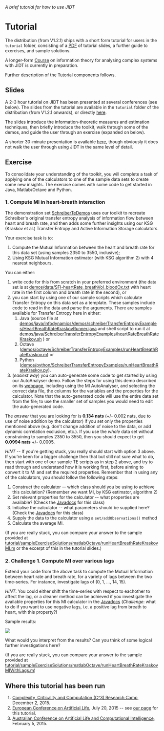 _A brief tutorial for how to use JIDT_

# Tutorial

The distribution (from V1.2.1) ships with a short form tutorial for users in the `tutorial` folder, consisting of a [PDF](../raw/master/tutorial/JIDT-TutorialSlides.pdf) of tutorial slides, a further guide to exercises, and sample solutions.

A longer-form [Course](Course) on information theory for analysing complex systems with JIDT is currently in preparation.

Further description of the Tutorial components follows.

## Slides

A 2-3 hour tutorial on JIDT has been presented at several conferences (see below).
The slides from the tutorial are available in the `tutorial` folder of the distribution (from V1.2.1 onwards), or directly [here](../raw/master/tutorial/JIDT-TutorialSlides.pdf).

The slides introduce the information-theoretic measures and estimation techniques, then briefly introduce the toolkit, walk through some of the demos, and guide the user through an exercise (expanded on below).

A shorter 30-minute presentation is available [here](http://lizier.me/joseph/presentations/20150223-Lizier-JIDT-V1.1.pdf), though obviously it does not walk the user through using JIDT in the same level of detail.

## Exercise

To consolidate your understanding of the toolkit, you will complete a task of applying one of the calculators to one of the sample data sets to create some new insights. The exercise comes with some code to get started in Java, Matlab/Octave and Python.

### 1. Compute MI in heart-breath interaction

The demonstration set [SchreiberTeDemos](SchreiberTeDemos) uses our toolkit to recreate Schreiber's original transfer entropy analysis of information flow between heart and breath rate, and then adds some further insights using our KSG (Kraskov et al.) Transfer Entropy and Active Information Storage calculators.

Your exercise task is to:
 1. Compute the Mutual Information between the heart and breath rate for this data set (using samples 2350 to 3550, inclusive);
 1. Using KSG Mutual Information estimator (with KSG algorithm 2) with 4 nearest neighbours.

You can either:
 1. write code for this from scratch in your preferred environment (the data set is at [demos/data/SFI-heartRate_breathVol_bloodOx.txt](../blob/master/demos/data/SFI-heartRate_breathVol_bloodOx.txt) with heart rate in the first column and breath rate in the second), or
 1. you can start by using one of our sample scripts which calculate Transfer Entropy on this data set as a template. These samples include code to read in the data and parse the arguments. There are samples available for Transfer Entropy here in either:
     1. Java (source file at [demos/java/infodynamics/demos/schreiberTransferEntropyExamples/HeartBreathRateKraskovRunner.java](../blob/master/demos/java/infodynamics/demos/schreiberTransferEntropyExamples/HeartBreathRateKraskovRunner.java) and shell script to run it at [demos/java/SchreiberTransferEntropyExamples/heartRateBreathRateKraskov.sh](../blob/master/demos/java/SchreiberTransferEntropyExamples/heartRateBreathRateKraskov.sh) ) or
     1. Octave ([demos/octave/SchreiberTransferEntropyExamples/runHeartBreathRateKraskov.m](../blob/master/demos/octave/SchreiberTransferEntropyExamples/runHeartBreathRateKraskov.m)) or
     1. Python ([demos/python/SchreiberTransferEntropyExamples/runHeartBreathRateKraskov.py](../blob/master/demos/python/SchreiberTransferEntropyExamples/runHeartBreathRateKraskov.py)).
 1. (*easiest way*) you can auto-generate some code to get started by using our AutoAnalyser demo. Follow the steps for using this demo described on its [webpage](AutoAnalyser), including using the MI AutoAnalyser, and selecting the correct data file, the columns for the variables and the properties for the calculator. Note that the auto-generated code will use the entire data set from the file; to use the smaller set of samples you would need to edit the auto-generated code.

The *answer* that you are looking for is **0.134 nats** (+/- 0.002 nats, due to use of noise addition by the calculator) if you set only the properties mentioned above (e.g. don't change addition of noise to the data, or add dynamic correlation exclusion, etc.). If you use the _whole_ data set without constraining to samples 2350 to 3550, then you should expect to get **0.0994 nats** +/- 0.0005.

*HINT* -- If you're getting stuck, you really should start with option 3 above. If you're keen for a bigger challenge then that but still not sure what to do, then start with one of our sample TE scripts as in step 2 above, and try to read through and understand how it is working first, before aiming to convert it to MI and set the required properties.
Remember that in using any of the calculators, you should follow the following steps:
 1. Construct the calculator -- which class should you be using to achieve this calculation? (Remember we want MI, by KSG estimator, algorithm 2)
 1. Set relevant properties for the calculator -- what properties are available? (Check the [Javadocs](Documentation) for this class)
 1. Initialise the calculator -- what parameters should be supplied here? (Check the [Javadocs](Documentation) for this class)
 1. Supply the data to the calculator using a `set/addObservations()` method
 1. Calculate the average MI.

(If you are really stuck, you can compare your answer to the sample provided at [tutorial/sampleExerciseSolutions/matlabOctave/runHeartBreathRateKraskovMI.m](../blob/master/tutorial/sampleExerciseSolutions/matlabOctave/runHeartBreathRateKraskovMI.m) or the excerpt of this in the tutorial slides.)

### 2. Challenge 1. Compute MI over various lags

Extend your code from the above task to compute the Mutual Information between heart rate and breath rate, for a variety of lags between the two time-series. For instance, investigate lags of (0, 1, ..., 14, 15).

*HINT*: You could either shift the time-series with respect to eachother to affect the lag, or a cleaner method can be achieved if you investigate the available properties for this MI calculator in the [Javadocs](Documentation) (_Challenge_: what to do if you want to use negative lags, i.e. a positive lag from breath to heart, with this property?)

Sample results:

![](https://github.com/jlizier/jidt/raw/master/demos/octave/SchreiberTransferEntropyExamples/sampleResults/heartBreathResults-kraskovMI.png)

What would you interpret from the results? Can you think of some logical further investigations here?

(If you are really stuck, you can compare your answer to the sample provided at [tutorial/sampleExerciseSolutions/matlabOctave/runHeartBreathRateKraskovMIWithLags.m](../blob/master/tutorial/sampleExerciseSolutions/matlabOctave/runHeartBreathRateKraskovMIWithLags.m))

## Where this tutorial has been run

 1. [Complexity, Criticality and Computation (C^3) Research Camp](http://sydney.edu.au/perkins/events/featured-events/c3-research-camp.shtml), December 2, 2015.
 1. [European Conference on Artificial Life](http://www.cs.york.ac.uk/nature/ecal2015/), July 20, 2015 -- see [our page](Tutorial_ECAL2015) for this tutorial.
 1. [Australian Conference on Artificial Life and Computational Intelligence](http://www.newcastle.edu.au/about-uon/governance-and-leadership/faculties-and-schools/faculty-of-engineering-and-built-environment/school-of-electrical-engineering-and-computer-science/acalci-2015/workshops-and-tutorials), February 5, 2015.